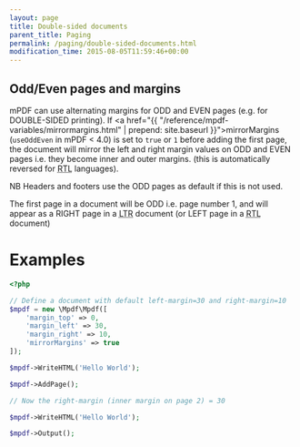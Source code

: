 ```yaml
---
layout: page
title: Double-sided documents
parent_title: Paging
permalink: /paging/double-sided-documents.html
modification_time: 2015-08-05T11:59:46+00:00
---
```


## Odd/Even pages and margins

mPDF can use alternating margins for <span class="smallblock">ODD</span> and <span class="smallblock">EVEN</span>
pages (e.g. for <span class="smallblock">DOUBLE-SIDED</span> printing). If
<a href="{{ "/reference/mpdf-variables/mirrormargins.html" | prepend: site.baseurl }}">mirrorMargins</a>
(`useOddEven` in mPDF < 4.0) is set to `true` or `1` before adding the first page,
the document will mirror the left and right margin values on <span class="smallblock">ODD</span> and
<span class="smallblock">EVEN</span> pages i.e. they become inner and outer margins. (this is automatically reversed
for <acronym title="Right-to-Left document, used for Hebrew and Arabic languages">RTL</acronym> languages).

NB Headers and footers use the <span class="smallblock">ODD</span> pages as default if this is not used.

The first page in a document will be <span class="smallblock">ODD</span> i.e. page number 1, and will appear as a
<span class="smallblock">RIGHT</span> page in a
<acronym title="Left-to-Right document, used for most langauges">LTR</acronym> document (or
<span class="smallblock">LEFT</span> page in a <acronym title="Right-to-Left document, used for Hebrew and
Arabic languages">RTL</acronym> document)

# Examples

```php
<?php

// Define a document with default left-margin=30 and right-margin=10
$mpdf = new \Mpdf\Mpdf([
	'margin_top' => 0,
	'margin_left' => 30,
	'margin_right' => 10,
	'mirrorMargins' => true
]);

$mpdf->WriteHTML('Hello World');

$mpdf->AddPage();

// Now the right-margin (inner margin on page 2) = 30

$mpdf->WriteHTML('Hello World');

$mpdf->Output();

```

